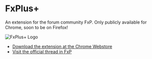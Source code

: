 # FxPlus+
An extension for the forum community FxP. Only publicly available for Chrome, soon to be on Firefox!

![FxPlus+ Logo](https://i.imgur.com/gCgAtx5.png)

- [Download the extension at the Chrome Webstore](https://chrome.google.com/webstore/detail/fxplus%20-beta/gpfgllaokimfkkbnhiimahpbemmdmobg?hl=he)
- [Visit the official thread in FxP](https://www.fxp.co.il/showthread.php?t=16859147)
